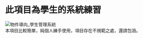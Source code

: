 # 此項目為學生的系統練習
![物件導向_學生管理系統](https://user-images.githubusercontent.com/110890740/188411115-5e71e8ed-f7c4-4e79-906d-417644d89edc.png)
<BR>
本項目比較簡單，純個人練手使用，項目存在不規範之處，還請包涵。

